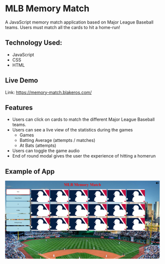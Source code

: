 # MLB Memory Match

A JavaScript memory match application based on Major League Baseball teams. Users must match all the cards to hit a home-run!

## Technology Used:
 - JavaScript
 - CSS
 - HTML
 
## Live Demo

Link: https://memory-match.blakeros.com/

## Features

 - Users can click on cards to match the different Major League Baseball teams.
 - Users can see a live view of the statistics during the games
    - Games
    - Batting Average (attempts / matches)
    - At Bats (attempts)
 - Users can toggle the game audio
 - End of round modal gives the user the experience of hitting a homerun
 
 ## Example of App

![](assets/images/mlb-demo-page.PNG)
